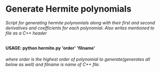 # Generate Hermite polynomials 

###### Script for generating hermite polynomials along with their first and second derivatives and coefficients for each polynomial. Also writes mentioned to file as a C++ header

#### USAGE: python hermite.py 'order' 'filname'
###### where order is the highest order of polynomial to generate(generates all below as well) and filname is name of C++ file.
